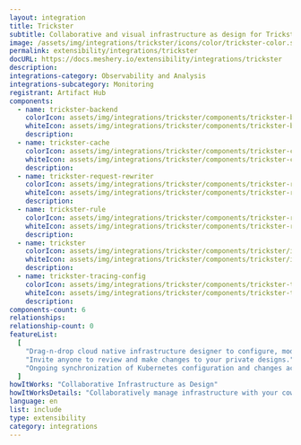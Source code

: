 ```yaml
---
layout: integration
title: Trickster
subtitle: Collaborative and visual infrastructure as design for Trickster
image: /assets/img/integrations/trickster/icons/color/trickster-color.svg
permalink: extensibility/integrations/trickster
docURL: https://docs.meshery.io/extensibility/integrations/trickster
description:
integrations-category: Observability and Analysis
integrations-subcategory: Monitoring
registrant: Artifact Hub
components:
  - name: trickster-backend
    colorIcon: assets/img/integrations/trickster/components/trickster-backend/icons/color/trickster-backend-color.svg
    whiteIcon: assets/img/integrations/trickster/components/trickster-backend/icons/white/trickster-backend-white.svg
    description:
  - name: trickster-cache
    colorIcon: assets/img/integrations/trickster/components/trickster-cache/icons/color/trickster-cache-color.svg
    whiteIcon: assets/img/integrations/trickster/components/trickster-cache/icons/white/trickster-cache-white.svg
    description:
  - name: trickster-request-rewriter
    colorIcon: assets/img/integrations/trickster/components/trickster-request-rewriter/icons/color/trickster-request-rewriter-color.svg
    whiteIcon: assets/img/integrations/trickster/components/trickster-request-rewriter/icons/white/trickster-request-rewriter-white.svg
    description:
  - name: trickster-rule
    colorIcon: assets/img/integrations/trickster/components/trickster-rule/icons/color/trickster-rule-color.svg
    whiteIcon: assets/img/integrations/trickster/components/trickster-rule/icons/white/trickster-rule-white.svg
    description:
  - name: trickster
    colorIcon: assets/img/integrations/trickster/components/trickster/icons/color/trickster-color.svg
    whiteIcon: assets/img/integrations/trickster/components/trickster/icons/white/trickster-white.svg
    description:
  - name: trickster-tracing-config
    colorIcon: assets/img/integrations/trickster/components/trickster-tracing-config/icons/color/trickster-tracing-config-color.svg
    whiteIcon: assets/img/integrations/trickster/components/trickster-tracing-config/icons/white/trickster-tracing-config-white.svg
    description:
components-count: 6
relationships:
relationship-count: 0
featureList:
  [
    "Drag-n-drop cloud native infrastructure designer to configure, model, and deploy your workloads.",
    "Invite anyone to review and make changes to your private designs.",
    "Ongoing synchronization of Kubernetes configuration and changes across any number of clusters.",
  ]
howItWorks: "Collaborative Infrastructure as Design"
howItWorksDetails: "Collaboratively manage infrastructure with your coworkers synchronously sharing the same designs."
language: en
list: include
type: extensibility
category: integrations
---
```

